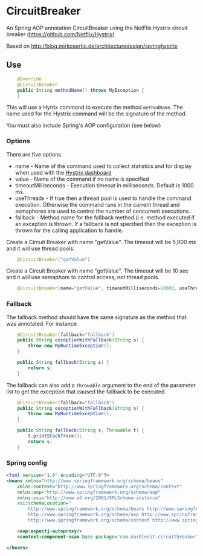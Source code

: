 # CircuitBreaker
An Spring AOP annotation CircuitBreaker using the NetFlix Hystrix circuit breaker (https://github.com/Netflix/Hystrix)

Based on http://blog.mirkosertic.de/architecturedesign/springhystrix

## Use

```java
	@Override
	@CircuitBreaker
	public String methodName() throws MyException {
	}
```

This will use a Hytrix command to execute the method `methodName`.  The name used for the Hystrix command will be the signature of the method.

You must also include Spring's AOP configuration (see below)

### Options

There are five options
* name - Name of the command used to collect statistics and for display when used with 
the [Hystrix dashboard](https://github.com/Netflix/Hystrix/tree/master/hystrix-dashboard)
* value - Name of the command if no name is specified
* timeoutMilliseconds - Execution timeout in milliseconds.  Default is 1000 ms. 
* useThreads - If true then a thread pool is used to handle the command execution.  Otherwise 
the command runs in the current thread and semaphores are used to control the number of concurrent executions.
* fallback - Method name for the fallback method (i.e. method executed if an exception is thrown. If a 
fallback is not specified then the exception is thrown for the calling application to handle.


Create a Circuit Breaker with name "getValue".  The timeout will be 5,000 ms and it will use thread pools.

```java
	@CircuitBreaker("getValue")
```

Create a Circuit Breaker with name "getValue".  The timeout will be 10 sec and it will use semaphore to control access, not thread pools.

```java
	@CircuitBreaker(name="getValue", timeoutMilliseconds=10000, useThreads=false)
```

### Fallback
The fallback method should have the same signature as the method that was annotated.  For instance

```java
	@CircuitBreaker(fallback="fallback")
	public String exceptionWithFallback(String s) {
		throw new MyRuntimeException();
	}

	public String fallback(String s) {
		return s;
	}
```

The fallback can also add a ```Throwable``` argument to the end of the parameter list to
get the exception that caused the fallback to be executed.

```java
	@CircuitBreaker(fallback="fallback")
	public String exceptionWithFallback(String s) {
		throw new MyRuntimeException();
	}

	public String fallback(String s, Throwable t) {
		t.printStackTrace();
		return s;
	}
```

### Spring config
```xml
<?xml version="1.0" encoding="UTF-8"?>
<beans xmlns="http://www.springframework.org/schema/beans"
	xmlns:context="http://www.springframework.org/schema/context"
	xmlns:aop="http://www.springframework.org/schema/aop"
	xmlns:xsi="http://www.w3.org/2001/XMLSchema-instance"
	xsi:schemaLocation="
		http://www.springframework.org/schema/beans http://www.springframework.org/schema/beans/spring-beans.xsd
		http://www.springframework.org/schema/aop http://www.springframework.org/schema/aop/spring-aop.xsd
		http://www.springframework.org/schema/context http://www.springframework.org/schema/context/spring-context.xsd">

	<aop:aspectj-autoproxy/>
	<context:component-scan base-package="com.marblesit.circuitbreaker"/>

</beans>
```

